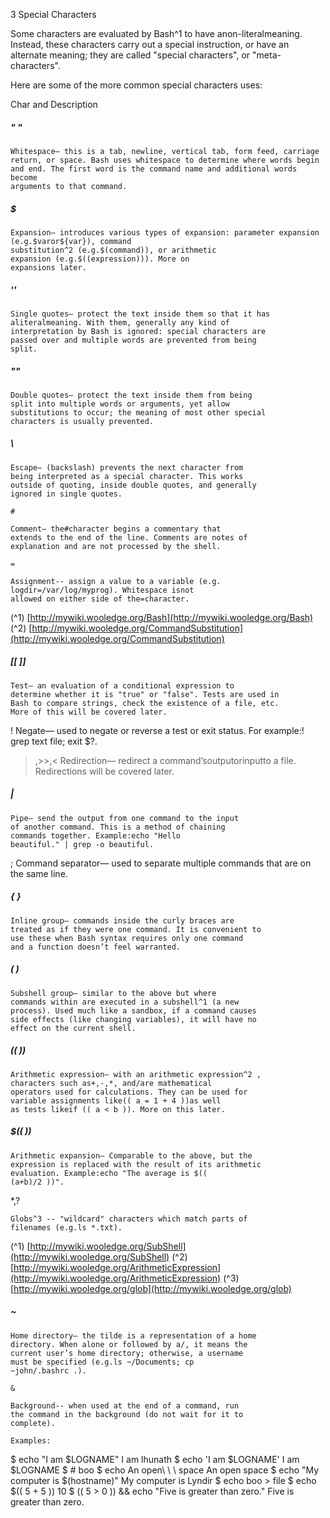 3 Special Characters

Some characters are evaluated by Bash^1 to have
anon-literalmeaning. Instead, these characters carry out a special
instruction, or have an alternate meaning; they are called "special
characters", or "meta-characters".


Here are some of the more common special characters uses:


Char and Description

##### " "

```
Whitespace— this is a tab, newline, vertical tab, form feed, carriage
return, or space. Bash uses whitespace to determine where words begin
and end. The first word is the command name and additional words become
arguments to that command.
```
##### $

```
Expansion— introduces various types of expansion: parameter expansion (e.g.$varor${var}), command
substitution^2 (e.g.$(command)), or arithmetic
expansion (e.g.$((expression))). More on
expansions later.
```
##### ''

```
Single quotes— protect the text inside them so that it has
aliteralmeaning. With them, generally any kind of
interpretation by Bash is ignored: special characters are
passed over and multiple words are prevented from being
split.
```
##### ""

```
Double quotes— protect the text inside them from being
split into multiple words or arguments, yet allow
substitutions to occur; the meaning of most other special
characters is usually prevented.
```
##### \

```
Escape— (backslash) prevents the next character from
being interpreted as a special character. This works
outside of quoting, inside double quotes, and generally
ignored in single quotes.
```
```
#
```
```
Comment— the#character begins a commentary that
extends to the end of the line. Comments are notes of
explanation and are not processed by the shell.
```
```
=
```
```
Assignment-- assign a value to a variable (e.g.
logdir=/var/log/myprog). Whitespace isnot
allowed on either side of the=character.
```
(^1) [http://mywiki.wooledge.org/Bash](http://mywiki.wooledge.org/Bash)
(^2) [http://mywiki.wooledge.org/CommandSubstitution](http://mywiki.wooledge.org/CommandSubstitution)


##### [[ ]]

```
Test— an evaluation of a conditional expression to
determine whether it is "true" or "false". Tests are used in
Bash to compare strings, check the existence of a file, etc.
More of this will be covered later.
```
!
Negate— used to negate or reverse a test or exit status.
For example:! grep text file; exit $?.

>,>>,<
Redirection— redirect a command’soutputorinputto a
file. Redirections will be covered later.

##### |

```
Pipe— send the output from one command to the input
of another command. This is a method of chaining
commands together. Example:echo "Hello
beautiful." | grep -o beautiful.
```
;
Command separator— used to separate multiple
commands that are on the same line.

##### { }

```
Inline group— commands inside the curly braces are
treated as if they were one command. It is convenient to
use these when Bash syntax requires only one command
and a function doesn’t feel warranted.
```
##### ( )

```
Subshell group— similar to the above but where
commands within are executed in a subshell^1 (a new
process). Used much like a sandbox, if a command causes
side effects (like changing variables), it will have no
effect on the current shell.
```
##### (( ))

```
Arithmetic expression— with an arithmetic expression^2 ,
characters such as+,-,*, and/are mathematical
operators used for calculations. They can be used for
variable assignments like(( a = 1 + 4 ))as well
as tests likeif (( a < b )). More on this later.
```
##### $(( ))

```
Arithmetic expansion— Comparable to the above, but the
expression is replaced with the result of its arithmetic
evaluation. Example:echo "The average is $((
(a+b)/2 ))".
```
*,?

```
Globs^3 -- "wildcard" characters which match parts of
filenames (e.g.ls *.txt).
```
(^1) [http://mywiki.wooledge.org/SubShell](http://mywiki.wooledge.org/SubShell)
(^2) [http://mywiki.wooledge.org/ArithmeticExpression](http://mywiki.wooledge.org/ArithmeticExpression)
(^3) [http://mywiki.wooledge.org/glob](http://mywiki.wooledge.org/glob)


##### ~

```
Home directory— the tilde is a representation of a home
directory. When alone or followed by a/, it means the
current user’s home directory; otherwise, a username
must be specified (e.g.ls ~/Documents; cp
~john/.bashrc .).
```
```
&
```
```
Background-- when used at the end of a command, run
the command in the background (do not wait for it to
complete).
```
```
Examples:
```
$ echo "I am $LOGNAME"
I am lhunath
$ echo 'I am $LOGNAME'
I am $LOGNAME
$ # boo
$ echo An open\ \ \ space
An open space
$ echo "My computer is $(hostname)"
My computer is Lyndir
$ echo boo > file
$ echo $(( 5 + 5 ))
10
$ (( 5 > 0 )) && echo "Five is greater than zero."
Five is greater than zero.
